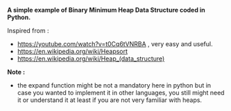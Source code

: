 **A simple example of Binary Minimum Heap Data Structure coded in Python.**

Inspired from : 

- https://youtube.com/watch?v=t0Cq6tVNRBA , very easy and useful.
- https://en.wikipedia.org/wiki/Heapsort
- https://en.wikipedia.org/wiki/Heap_(data_structure)

**Note :**

- the expand function might be not a mandatory here in python but in case you wanted to implement it in other languages, you still might need it or understand it at least if you are not very familiar with heaps.
